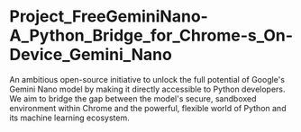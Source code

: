 # Project_FreeGeminiNano-A_Python_Bridge_for_Chrome-s_On-Device_Gemini_Nano
An ambitious open-source initiative to unlock the full potential of Google's Gemini Nano model by making it directly accessible to Python developers. We aim to bridge the gap between the model's secure, sandboxed environment within Chrome and the powerful, flexible world of Python and its machine learning ecosystem.
